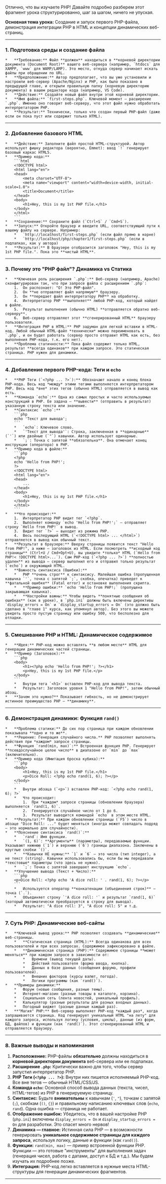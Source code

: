 Отлично, что вы изучаете PHP! Давайте подробно разберем этот фрагмент урока структурированно, шаг за шагом, ничего не упуская.

**Основная тема урока:** Создание и запуск первого PHP-файла, демонстрация интеграции PHP в HTML и концепции динамических веб-страниц.

---

### 1. **Подготовка среды и создание файла**

    *   **Требование:** Файл **должен** находиться в **корневой директории документа (Document Root)** вашего веб-сервера (например, `htdocs` для XAMPP, `www` для WAMP/LAMP). Это место, откуда сервер начинает искать файлы при обращении по URL.
    *   **Предположение:** Автор предполагает, что вы уже установили и настроили веб-сервер (Apache/Nginx) и PHP, как было показано в предыдущей главе, и открыли правильную папку (корневую директорию документа) в вашем редакторе кода (например, VS Code).
    *   **Действие:** Создайте новый файл внутри этой корневой директории.
    *   **Имя файла:** `first-steps.php`. Ключевой момент — расширение `.php`. Именно оно говорит веб-серверу, что этот файл нужно обработать интерпретатором PHP.
    *   **Результат:** Технически, только что создан первый PHP-файл (даже если он пока пуст или содержит только HTML).

---

### 2. **Добавление базового HTML**

    *   **Действие:** Заполните файл простой HTML-структурой. Автор использует фишку редактора (вероятно, Emmet): ввод `!` генерирует базовый каркас HTML5.
    *   **Пример кода:**
        ```html
        <!DOCTYPE html>
        <html lang="en">
        <head>
            <meta charset="UTF-8">
            <meta name="viewport" content="width=device-width, initial-scale=1.0">
            <title>Document</title>
        </head>
        <body>
            <h1>Hey, this is my 1st PHP file.</h1>
        </body>
        </html>
        ```
    *   **Сохранение:** Сохраните файл (`Ctrl+S` / `Cmd+S`).
    *   **Запуск:** Откройте браузер и введите URL, соответствующий пути к вашему файлу на сервере. Например:
        *   `http://localhost/first-steps.php` (если файл прямо в корне)
        *   `http://localhost/php/chapter1/first-steps.php` (если в подпапках, как у автора)
    *   **Результат:** В браузере отобразится заголовок "Hey, this is my 1st PHP file.". Пока это **чистый HTML**.

---

### 3. **Почему это "PHP файл"? Динамика vs Статика**

    *   **Ключевая роль расширения `.php`:** Веб-сервер (например, Apache) сконфигурирован так, что при запросе файла с расширением `.php`:
        1.  Он распознает: "О! Это PHP-файл".
        2.  Он **не отправляет файл напрямую** браузеру.
        3.  Он **передает файл интерпретатору PHP** на обработку.
        4.  Интерпретатор PHP **выполняет** любой PHP-код, который найдет в файле.
        5.  Результат выполнения (обычно HTML) **отправляется обратно веб-серверу**.
        6.  Веб-сервер отправляет этот **сгенерированный HTML** браузеру пользователя.
    *   **Интеграция PHP в HTML:** PHP задуман для легкой вставки в HTML-код. Любой обычный HTML-файл *технически* можно переименовать в `.php`, и он будет работать (сервер просто отправит HTML как есть, без выполнения PHP-кода, т.к. его нет).
    *   **Проблема статичности:** Пока файл содержит только HTML, результат **всегда одинаков** при каждом запросе. Это статическая страница. PHP нужен для динамики.

---

### 4. **Добавление первого PHP-кода: Теги и `echo`**

    *   **PHP Теги (`<?php ... ?>`):** Обозначают начало и конец блока PHP-кода. Весь код *между* этими тегами выполняется интерпретатором PHP. Весь код *вне* этих тегов (обычно HTML) отправляется в вывод как есть.
    *   **Команда `echo`:** Одна из самых простых и часто используемых конструкций в PHP. Ее задача — **вывести** (отправить в результат) указанную строку текста или значение.
    *   **Синтаксис `echo`:**
        ```php
        echo 'Текст для вывода';
        ```
        *   `echo`: Ключевое слово.
        *   `'Текст для вывода'`: Строка, заключенная в **одинарные** (`'`) или двойные (`"`) кавычки. Автор использует одинарные.
        *   `;`: Точка с запятой **обязательна**. Она отмечает конец инструкции (оператора) в PHP.
    *   **Пример кода в файле:**
        ```php
        <?php
        echo 'Hello from PHP!';
        ?>
        <!DOCTYPE html>
        <html lang="en">
        <head>
            ...
        </head>
        <body>
            <h1>Hey, this is my 1st PHP file.</h1>
        </body>
        </html>
        ```
    *   **Что происходит:**
        1.  Интерпретатор PHP видит тег `<?php`.
        2.  Выполняет команду `echo 'Hello from PHP!';` – отправляет строку `Hello from PHP!` в вывод.
        3.  Видит тег `?>` – выходит из режима PHP.
        4.  Весь последующий HTML (`<!DOCTYPE html> ... </html>`) отправляется в вывод как обычный текст.
    *   **Результат в браузере:** Вверху страницы появится текст "Hello from PHP!", а ниже – заголовок из HTML. Если посмотреть **исходный код страницы** (Ctrl+U / Cmd+Opt+U), вы увидите *только* HTML (`Hello from PHP!< !DOCTYPE html>...`). Сам PHP-код (`<?php ... ?>`) **полностью удален** из вывода – сервер выполнил его и отправил только результат (`echo`) и окружающий HTML.
    *   **Важность синтаксиса (Ошибки):**
        *   PHP **очень строг** к синтаксису. Малейшая ошибка (пропущенная кавычка `'`, точка с запятой `;`, скобка, опечатка) приведет к **фатальной ошибке** (Fatal error) и остановке выполнения скрипта.
        *   **Пример ошибки:** `echo 'Hello from PHP!;` (пропущена закрывающая кавычка).
        *   **Настройки важны:** Чтобы видеть **понятные сообщения об ошибках** (как в уроке), в `php.ini` должны быть включены директивы `display_errors = On` и `display_startup_errors = On` (это должно быть сделано в "главе 1" курса, как упомянул автор). Без этого вы можете увидеть просто пустую страницу или ошибку 500, что бесполезно для отладки.

---

### 5. **Смешивание PHP и HTML: Динамическое содержимое**

    *   **Идея:** PHP-код можно вставлять **в любом месте** HTML для генерации динамических частей страницы.
    *   **Пример (Заголовок):**
        ```php
        <body>
            <h1><?php echo 'Hello from PHP!'; ?></h1>
            <p>Hey, this is my 1st PHP file.</p>
        </body>
        ```
        *   Внутри тега `<h1>` вставлен PHP-код для вывода текста.
        *   Результат: Заголовок уровня 1 "Hello from PHP!", затем обычный абзац.
    *   **Зачем это нужно?** Показывает гибкость, но не демонстрирует истинное преимущество PHP – **динамику**.

---

### 6. **Демонстрация динамики: Функция `rand()`**

    *   **Проблема статики:** До сих пор страница при каждом обновлении показывала **одно и то же**.
    *   **Решение: Генерация случайного числа.** PHP позволяет выполнять действия при *каждом* запросе страницы.
    *   **Функция `rand(min, max)`:** Встроенная функция PHP. Генерирует **псевдослучайное целое число** в диапазоне от `min` до `max` (включительно).
    *   **Пример кода (Имитация броска кубика):**
        ```php
        <body>
            <h1>Hey, this is my 1st PHP file.</h1>
            <p>Dice Roll: <?php echo rand(1, 6); ?></p>
        </body>
        ```
        *   Внутри абзаца (`<p>`) вставлен PHP-код: `<?php echo rand(1, 6); ?>`
        *   Что происходит:
            1.  При *каждом* запросе страницы (обновлении браузера) выполняется `rand(1, 6)`.
            2.  Генерируется случайное число от 1 до 6.
            3.  Результат выводится командой `echo` в этом месте HTML.
    *   **Результат:** При каждом обновлении страницы (`F5`) число в абзаце "Dice Roll: ..." будет меняться (иногда может совпадать подряд – это нормально для случайности).
    *   **Пояснение синтаксиса `rand()`:**
        *   `rand`: Имя функции.
        *   `(1, 6)`: **Аргументы** (параметры), передаваемые функции. Указывают нижнюю (`1`) и верхнюю (`6`) границы диапазона. Заключены в круглые скобки `()`.
        *   **Кавычки НЕ нужны:** `1` и `6` – это числа (тип integer), а не текст (string). Кавычки использовались бы, если бы мы передавали *текстовые* параметры (что здесь не нужно).
        *   `;`: Точка с запятой завершает инструкцию `echo`.
    *   **Улучшение вывода (Текст + Число):**
        ```php
        <p>Dice Roll: <?php echo 'A dice roll: ' . rand(1, 6); ?></p>
        ```
        *   Используется оператор **конкатенации (объединения строк)** – точка (`.`).
        *   Объединяет строку `'A dice roll: '` и результат `rand(1, 6)` (который автоматически преобразуется в строку для вывода).
        *   Результат: "A dice roll: 3", "A dice roll: 5" и т.д.

---

### 7. **Суть PHP: Динамические веб-сайты**

    *   **Ключевой вывод урока:** PHP позволяет создавать **динамические** веб-страницы.
        *   **Статическая страница (HTML):** Всегда одинакова для всех пользователей и при всех запросах. Содержимое зафиксировано в файле.
        *   **Динамическая страница (PHP):** Содержимое страницы **может меняться** при каждом запросе в зависимости от:
            *   Времени (вывод текущей даты).
            *   Действий пользователя (форма ввода, кнопка).
            *   Данных в базе данных (сообщения форума, профили пользователей).
            *   Внешних факторов (курсы валют, погода).
            *   Логики программы (как `rand()`).
    *   **Примеры динамики:**
        *   Форум (новые сообщения, разные темы).
        *   Интернет-магазин (разные товары в каталоге, корзина).
        *   Социальная сеть (лента новостей, уникальный профиль).
        *   Калькулятор (разные результаты для разных входных данных).
        *   Погодный виджет (разные данные каждый раз).
    *   **"Магия" PHP:** Веб-сервер выполняет PHP-код *каждый раз*, когда запрашивается страница. Код генерирует уникальный HTML "на лету" для каждого запроса, используя логику (условия, циклы), данные (из форм, БД, файлов) и функции (как `rand()`). Этот сгенерированный HTML и отправляется браузеру.

---

### 8. **Важные выводы и напоминания**

1.  **Расположение:** PHP-файлы **обязательно** должны находиться в **корневой директории документа** веб-сервера или ее подпапках.
2.  **Расширение `.php`:** Критически важно для того, чтобы сервер запустил интерпретатор PHP.
3.  **PHP Теги (`<?php ... ?>`):** Внутри них пишется исполняемый PHP-код. Все вне тегов — обычный HTML/CSS/JS.
4.  **Команда `echo`:** Основной способ вывода данных (текста, чисел, HTML-тегов) из PHP в генерируемую страницу.
5.  **Синтаксис:** Будьте **внимательны** к кавычкам (`'`, `"`), точкам с запятой (`;`), скобкам (`()`, `{}`) и правильному написанию ключевых слов (`echo`, `rand`). Одна ошибка — страница не работает.
6.  **Отображение ошибок:** Убедитесь, что в вашей настройке PHP (`php.ini`) включены `display_errors = On` и `display_startup_errors = On` для разработки. Это спасет много нервов!
7.  **Динамика — главное:** Истинная сила PHP — в возможности генерировать **уникальное содержимое страницы для каждого запроса**, используя логику, данные и функции (как `rand()`).
8.  **Функции:** `rand(min, max)` — пример встроенной функции PHP. Функции — это готовые "инструменты" для выполнения задач (генерация чисел, работа с датами, доступ к БД и т.д.). Мы будем изучать их подробнее позже.
9.  **Интеграция:** PHP-код легко вставляется в нужные места HTML-структуры для генерации динамических фрагментов.

---
